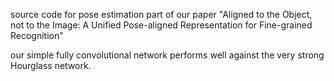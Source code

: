 source code for pose estimation part of our paper "Aligned to the Object, not to the Image: A Unified Pose-aligned Representation for Fine-grained Recognition"


our simple fully convolutional network performs well against the very strong Hourglass network.
